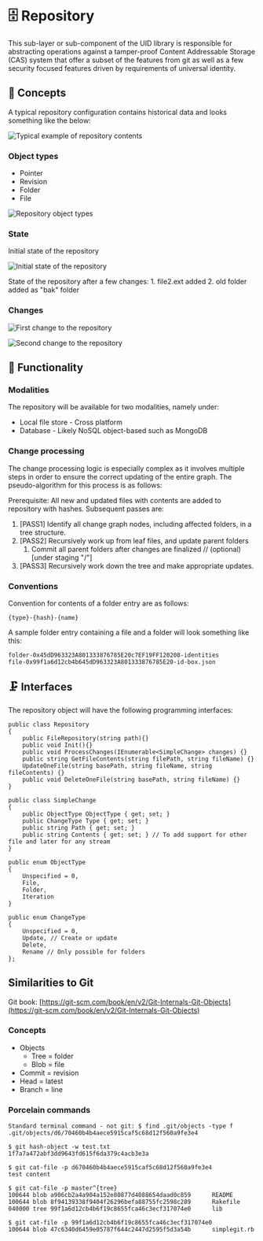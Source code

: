 # 🗄 Repository

This sub-layer or sub-component of the UID library is responsible for abstracting operations against a tamper-proof Content Addressable Storage (CAS) system that offer a subset of the features from git as well as a few security focused features driven by requirements of universal identity.

## 🧠 Concepts

A typical repository configuration contains historical data and looks something like the below:

![Typical example of repository contents](images/example-repository.png)

### **Object types**

* Pointer
* Revision
* Folder
* File

![Repository object types](images/object-types.png)

### State

Initial state of the repository

![Initial state of the repository](images/initial-state.png)

State of the repository after a few changes: 1. file2.ext added 2. old folder added as "bak" folder

### Changes

![First change to the repository](images/second-state.png)

![Second change to the repository](images/third-state.png)

## 🎰 Functionality

### Modalities

The repository will be available for two modalities, namely under:

* Local file store - Cross platform
* Database - Likely NoSQL object-based such as MongoDB

### Change processing

The change processing logic is especially complex as it involves multiple steps in order to ensure the correct updating of the entire graph. The pseudo-algorithm for this process is as follows:

Prerequisite: All new and updated files with contents are added to repository with hashes. Subsequent passes are:

1. \[PASS1] Identify all change graph nodes, including affected folders, in a tree structure.
2. \[PASS2] Recursively work up from leaf files, and update parent folders
   1. Commit all parent folders after changes are finalized // (optional) \[under staging "/"]
3. \[PASS3] Recursively work down the tree and make appropriate updates.

### Conventions

Convention for contents of a folder entry are as follows:

```
{type}-{hash}-{name}
```

A sample folder entry containing a file and a folder will look something like this:

```
folder-0x45dD963323A801333876785E20c7EF19FF120208-identities
file-0x99f1a6d12cb4b645dD963323A801333876785E20-id-box.json
```

## 🗜 Interfaces

The repository object will have the following programming interfaces:

```
public class Repository
{
    public FileRepository(string path){}
    public void Init(){}
    public void ProcessChanges(IEnumerable<SimpleChange> changes) {}
    public string GetFileContents(string filePath, string fileName) {}
    UpdateOneFile(string basePath, string fileName, string fileContents) {}
    public void DeleteOneFile(string basePath, string fileName) {}
} 
    
public class SimpleChange
{
    public ObjectType ObjectType { get; set; }
    public ChangeType Type { get; set; }
    public string Path { get; set; }
    public string Contents { get; set; } // To add support for other file and later for any stream
}

public enum ObjectType
{
    Unspecified = 0,
    File,
    Folder,
    Iteration
}

public enum ChangeType 
{ 
    Unspecified = 0,
    Update, // Create or update
    Delete, 
    Rename // Only possible for folders
};
```

## Similarities to Git

Git book: [https://git-scm.com/book/en/v2/Git-Internals-Git-Objects](https://git-scm.com/book/en/v2/Git-Internals-Git-Objects)

### Concepts

* Objects
  * Tree = folder
  * Blob = file
* Commit = revision
* Head = latest
* Branch = line

### Porcelain commands

```
Standard terminal command - not git: $ find .git/objects -type f
.git/objects/d6/70460b4b4aece5915caf5c68d12f560a9fe3e4
 
$ git hash-object -w test.txt
1f7a7a472abf3dd9643fd615f6da379c4acb3e3a
 
$ git cat-file -p d670460b4b4aece5915caf5c68d12f560a9fe3e4
test content
 
$ git cat-file -p master^{tree}
100644 blob a906cb2a4a904a152e80877d4088654daad0c859      README
100644 blob 8f94139338f9404f26296befa88755fc2598c289      Rakefile
040000 tree 99f1a6d12cb4b6f19c8655fca46c3ecf317074e0      lib
 
$ git cat-file -p 99f1a6d12cb4b6f19c8655fca46c3ecf317074e0
100644 blob 47c6340d6459e05787f644c2447d2595f5d3a54b      simplegit.rb
```
